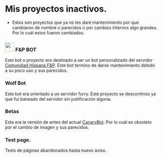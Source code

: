 # Mis proyectos inactivos.

- Estos son proyectos que ya no les daré mantenimiento por que cambiaron de nombre o parecidos o por cambios internos algo grandes. Por lo cuál estos fueron cambiados.

### <img src="https://emojipedia-us.s3.dualstack.us-west-1.amazonaws.com/thumbs/120/apple/285/fox_1f98a.png" width= 30 height=30> F&P BOT

Este bot o proyecto era destinado a ser un bot personalizado del servidor [Comunidad Hispana F&P](https://disboard.org/es/server/765345659179499530). Este bot termino de darse mantenimiento debido a su poco uso y sus parecidos.

### Wolf Bot

Este bot era orientado a un servidor furry. Este proyecto se descontinúo ya que fui baneado del servidor sin justificación alguna.

### Betas

Esta era la versión de antes del actual [CanaryBot](https://discord.com/users/788888119209361468). Por lo cuál es obsoleto por el cambio de imagen y sus parecidos.

### Test page.

Tests de páginas abandonados hasta nuevo aviso.
